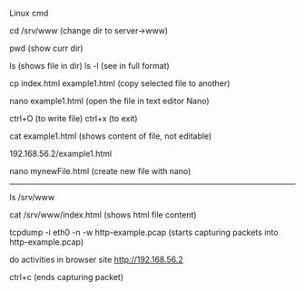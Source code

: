 Linux cmd

cd /srv/www (change dir to server->www)

pwd (show curr dir)

ls (shows file in dir)
ls -l  (see in full format)

cp index.html example1.html
(copy selected file to another)

nano example1.html
(open the file in text editor Nano)

ctrl+O (to write file)
ctrl+x (to exit)

cat example1.html
(shows content of file, not editable)

192.168.56.2/example1.html

nano mynewFile.html
(create new file with nano)

--------------------------

ls /srv/www

cat /srv/www/index.html
(shows html file content)

tcpdump -i eth0 -n -w http-example.pcap
(starts capturing packets into http-example.pcap)

do activities in browser site http://192.168.56.2

ctrl+c (ends capturing packet)
